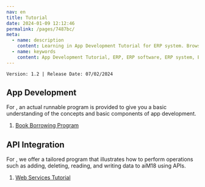 ```yaml
---
nav: en
title: Tutorial
date: 2024-01-09 12:12:46
permalink: /pages/7487bc/
meta:
  - name: description
    content: Learning in App Development Tutorial for ERP system. Browse reference, sample code, tutorials, and more.
  - name: keywords
    content: App Development Tutorial, ERP, ERP software, ERP system, ERP solution
---
```


`Version: 1.2 | Release Date: 07/02/2024`

## App Development

For <Badge text="App Development" type="tip" vertical="middle"/>, an actual runnable program is provided to give you a basic understanding of the concepts and basic components of app development.

1. [Book Borrowing Program](/pages/d922fb/)

## API Integration

For <Badge text="API Integration" type="tip" vertical="middle"/>, we offer a tailored program that illustrates how to perform operations such as adding, deleting, reading, and writing data to aiM18 using APIs.

1. [Web Services Tutorial](/pages/7537af/)



